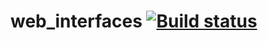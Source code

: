 # web_interfaces [![Build status](https://ci.appveyor.com/api/projects/status/653y61i59eltpmvw?svg=true)](https://ci.appveyor.com/project/Kalynovavs/web-interfaces-2)
